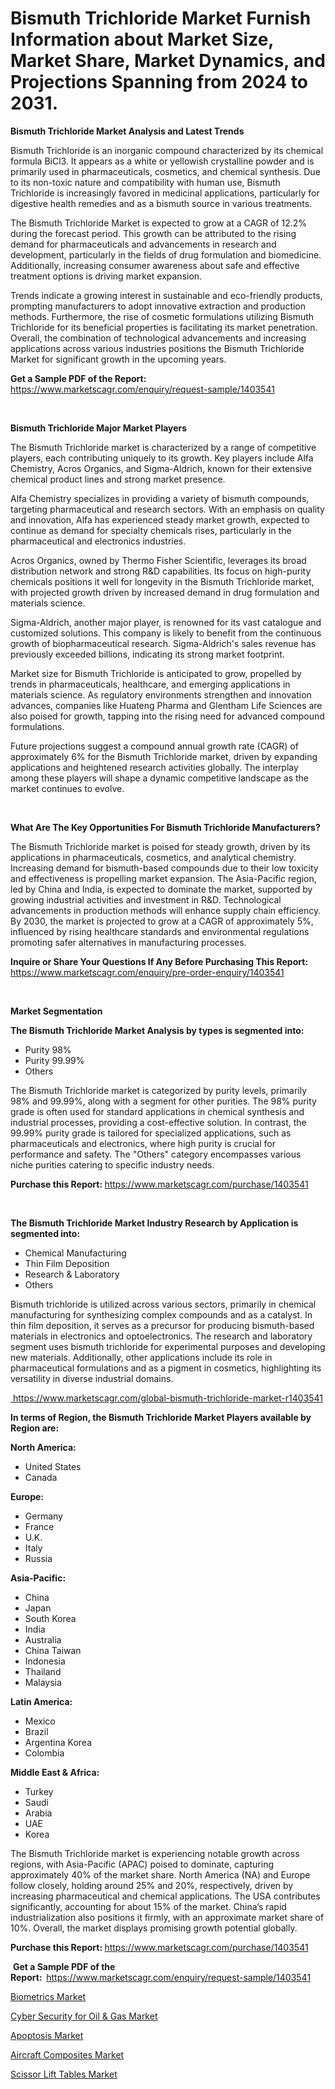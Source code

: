 <p><h1>Bismuth Trichloride Market Furnish Information about Market Size, Market Share, Market Dynamics, and Projections Spanning from 2024 to 2031.</h1></p><p><strong>Bismuth Trichloride Market Analysis and Latest Trends</strong></p>
<p><p>Bismuth Trichloride is an inorganic compound characterized by its chemical formula BiCl3. It appears as a white or yellowish crystalline powder and is primarily used in pharmaceuticals, cosmetics, and chemical synthesis. Due to its non-toxic nature and compatibility with human use, Bismuth Trichloride is increasingly favored in medicinal applications, particularly for digestive health remedies and as a bismuth source in various treatments.</p><p>The Bismuth Trichloride Market is expected to grow at a CAGR of 12.2% during the forecast period. This growth can be attributed to the rising demand for pharmaceuticals and advancements in research and development, particularly in the fields of drug formulation and biomedicine. Additionally, increasing consumer awareness about safe and effective treatment options is driving market expansion. </p><p>Trends indicate a growing interest in sustainable and eco-friendly products, prompting manufacturers to adopt innovative extraction and production methods. Furthermore, the rise of cosmetic formulations utilizing Bismuth Trichloride for its beneficial properties is facilitating its market penetration. Overall, the combination of technological advancements and increasing applications across various industries positions the Bismuth Trichloride Market for significant growth in the upcoming years.</p></p>
<p><strong>Get a Sample PDF of the Report:&nbsp;</strong> <a href="https://www.marketscagr.com/enquiry/request-sample/1403541?utm_campaign=1576&utm_medium=2&utm_source=Github&utm_content=ia&utm_term=23102024&utm_id=bismuth-trichloride">https://www.marketscagr.com/enquiry/request-sample/1403541</a></p>
<p>&nbsp;</p>
<p><strong>Bismuth Trichloride Major Market Players</strong></p>
<p><p>The Bismuth Trichloride market is characterized by a range of competitive players, each contributing uniquely to its growth. Key players include Alfa Chemistry, Acros Organics, and Sigma-Aldrich, known for their extensive chemical product lines and strong market presence.</p><p>Alfa Chemistry specializes in providing a variety of bismuth compounds, targeting pharmaceutical and research sectors. With an emphasis on quality and innovation, Alfa has experienced steady market growth, expected to continue as demand for specialty chemicals rises, particularly in the pharmaceutical and electronics industries.</p><p>Acros Organics, owned by Thermo Fisher Scientific, leverages its broad distribution network and strong R&D capabilities. Its focus on high-purity chemicals positions it well for longevity in the Bismuth Trichloride market, with projected growth driven by increased demand in drug formulation and materials science.</p><p>Sigma-Aldrich, another major player, is renowned for its vast catalogue and customized solutions. This company is likely to benefit from the continuous growth of biopharmaceutical research. Sigma-Aldrich's sales revenue has previously exceeded billions, indicating its strong market footprint.</p><p>Market size for Bismuth Trichloride is anticipated to grow, propelled by trends in pharmaceuticals, healthcare, and emerging applications in materials science. As regulatory environments strengthen and innovation advances, companies like Huateng Pharma and Glentham Life Sciences are also poised for growth, tapping into the rising need for advanced compound formulations.</p><p>Future projections suggest a compound annual growth rate (CAGR) of approximately 6% for the Bismuth Trichloride market, driven by expanding applications and heightened research activities globally. The interplay among these players will shape a dynamic competitive landscape as the market continues to evolve.</p></p>
<p>&nbsp;</p>
<p><strong>What Are The Key Opportunities For Bismuth Trichloride Manufacturers?</strong></p>
<p><p>The Bismuth Trichloride market is poised for steady growth, driven by its applications in pharmaceuticals, cosmetics, and analytical chemistry. Increasing demand for bismuth-based compounds due to their low toxicity and effectiveness is propelling market expansion. The Asia-Pacific region, led by China and India, is expected to dominate the market, supported by growing industrial activities and investment in R&D. Technological advancements in production methods will enhance supply chain efficiency. By 2030, the market is projected to grow at a CAGR of approximately 5%, influenced by rising healthcare standards and environmental regulations promoting safer alternatives in manufacturing processes.</p></p>
<p><strong>Inquire or Share Your Questions If Any Before Purchasing This Report:</strong> <a href="https://www.marketscagr.com/enquiry/pre-order-enquiry/1403541?utm_campaign=1576&utm_medium=2&utm_source=Github&utm_content=ia&utm_term=23102024&utm_id=bismuth-trichloride">https://www.marketscagr.com/enquiry/pre-order-enquiry/1403541</a></p>
<p>&nbsp;</p>
<p><strong>Market Segmentation</strong></p>
<p><strong>The Bismuth Trichloride Market Analysis by types is segmented into:</strong></p>
<p><ul><li>Purity 98%</li><li>Purity 99.99%</li><li>Others</li></ul></p>
<p><p>The Bismuth Trichloride market is categorized by purity levels, primarily 98% and 99.99%, along with a segment for other purities. The 98% purity grade is often used for standard applications in chemical synthesis and industrial processes, providing a cost-effective solution. In contrast, the 99.99% purity grade is tailored for specialized applications, such as pharmaceuticals and electronics, where high purity is crucial for performance and safety. The "Others" category encompasses various niche purities catering to specific industry needs.</p></p>
<p><strong>Purchase this Report:&nbsp;</strong><a href="https://www.marketscagr.com/purchase/1403541?utm_campaign=1576&utm_medium=2&utm_source=Github&utm_content=ia&utm_term=23102024&utm_id=bismuth-trichloride">https://www.marketscagr.com/purchase/1403541</a></p>
<p>&nbsp;</p>
<p><strong>The Bismuth Trichloride Market Industry Research by Application is segmented into:</strong></p>
<p><ul><li>Chemical Manufacturing</li><li>Thin Film Deposition</li><li>Research & Laboratory</li><li>Others</li></ul></p>
<p><p>Bismuth trichloride is utilized across various sectors, primarily in chemical manufacturing for synthesizing complex compounds and as a catalyst. In thin film deposition, it serves as a precursor for producing bismuth-based materials in electronics and optoelectronics. The research and laboratory segment uses bismuth trichloride for experimental purposes and developing new materials. Additionally, other applications include its role in pharmaceutical formulations and as a pigment in cosmetics, highlighting its versatility in diverse industrial domains.</p></p>
<p><a href="https://www.marketscagr.com/global-bismuth-trichloride-market-r1403541?utm_campaign=1576&utm_medium=2&utm_source=Github&utm_content=ia&utm_term=23102024&utm_id=bismuth-trichloride">&nbsp;https://www.marketscagr.com/global-bismuth-trichloride-market-r1403541</a></p>
<p><strong>In terms of Region, the Bismuth Trichloride Market Players available by Region are:</strong></p>
<p>
    <p> <strong> North America: </strong>
        <ul>
            <li>United States</li>
            <li>Canada</li>
        </ul>
        </p> 
    <p> <strong> Europe: </strong>
        <ul>
            <li>Germany</li>
            <li>France</li>
            <li>U.K.</li>
            <li>Italy</li>
            <li>Russia</li>
        </ul>
        </p> 
    <p> <strong> Asia-Pacific: </strong>
        <ul>
            <li>China</li>
            <li>Japan</li>
            <li>South Korea</li>
            <li>India</li>
            <li>Australia</li>
            <li>China Taiwan</li>
            <li>Indonesia</li>
            <li>Thailand</li>
            <li>Malaysia</li>
        </ul>
        </p> 
    <p> <strong> Latin America: </strong>
        <ul>
            <li>Mexico</li>
            <li>Brazil</li>
            <li>Argentina Korea</li>
            <li>Colombia</li>
        </ul>
        </p> 
    <p> <strong> Middle East & Africa: </strong>
        <ul>
            <li>Turkey</li>
            <li>Saudi</li>
            <li>Arabia</li>
            <li>UAE</li>
            <li>Korea</li>
        </ul>
    </p>
    </p>
<p><p>The Bismuth Trichloride market is experiencing notable growth across regions, with Asia-Pacific (APAC) poised to dominate, capturing approximately 40% of the market share. North America (NA) and Europe follow closely, holding around 25% and 20%, respectively, driven by increasing pharmaceutical and chemical applications. The USA contributes significantly, accounting for about 15% of the market. China’s rapid industrialization also positions it firmly, with an approximate market share of 10%. Overall, the market displays promising growth potential globally.</p></p>
<p><strong>Purchase this Report: </strong><a href="https://www.marketscagr.com/purchase/1403541?utm_campaign=1576&utm_medium=2&utm_source=Github&utm_content=ia&utm_term=23102024&utm_id=bismuth-trichloride">https://www.marketscagr.com/purchase/1403541</a></p>
<p>&nbsp;<strong>Get a Sample PDF of the Report:&nbsp;&nbsp;</strong><a href="https://www.marketscagr.com/enquiry/request-sample/1403541?utm_campaign=1576&utm_medium=2&utm_source=Github&utm_content=ia&utm_term=23102024&utm_id=bismuth-trichloride">https://www.marketscagr.com/enquiry/request-sample/1403541</a></p>
<p><strong></strong></p>
<p><p><a href="https://www.linkedin.com/pulse/sustainability-trends-biometrics-industry-market-implications-5l1dc?utm_campaign=1576&utm_medium=2&utm_source=Github&utm_content=ia&utm_term=23102024&utm_id=bismuth-trichloride">Biometrics Market</a></p><p><a href="https://www.linkedin.com/pulse/cyber-security-oil-gas-industry-forecast-market-shifts-strategic-t8ofc?utm_campaign=1576&utm_medium=2&utm_source=Github&utm_content=ia&utm_term=23102024&utm_id=bismuth-trichloride">Cyber Security for Oil & Gas Market</a></p><p><a href="https://www.linkedin.com/pulse/apoptosis-market-opportunities-emerging-global-trends-shifts-d9hkc?utm_campaign=1576&utm_medium=2&utm_source=Github&utm_content=ia&utm_term=23102024&utm_id=bismuth-trichloride">Apoptosis Market</a></p><p><a href="https://www.linkedin.com/pulse/market-forecasting-change-global-aircraft-composites-dynamics-xnh6c?utm_campaign=1576&utm_medium=2&utm_source=Github&utm_content=ia&utm_term=23102024&utm_id=bismuth-trichloride">Aircraft Composites Market</a></p><p><a href="https://issuu.com/reportprime-2/docs/scissor-lift-tables-market-size-203_e4cd8b32dcf577?utm_campaign=1576&utm_medium=2&utm_source=Github&utm_content=ia&utm_term=23102024&utm_id=bismuth-trichloride">Scissor Lift Tables Market</a></p></p>